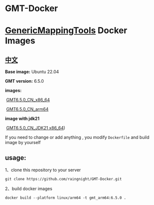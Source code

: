 # GMT-Docker
# [GenericMappingTools](https://github.com/GenericMappingTools/gmt.git) Docker Images

## [中文](README.md)

**Base image:** Ubuntu 22.04

**GMT version:** 6.5.0

**images:** 

​	[GMT6.5.0_CN_x86_64](https://hub.docker.com/r/fangmr999/gmt_cn_amd64:6.5.0)	

​	[GMT6.5.0_CN_arm64](https://hub.docker.com/r/fangmr999/gmt_cn_arm64:6.5.0)

**image with jdk21**	

​	[GMT6.5.0_CN_JDK21 x86_64](https://hub.docker.com/r/fangmr999/jdk21_gmt_cn_6.5.0))

If you need to change or add anything , you modify  `Dockerfile` and build image by yourself 

## usage:

1、clone this repository to your server

```shell
git clone https://github.com/raingnight/GMT-Docker.git
```

2、build docker images

```
docker build --platform linux/arm64 -t gmt_arm64:6.5.0 .
```



